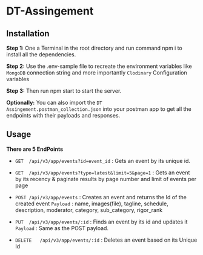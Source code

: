 # DT-Assingement

## Installation

**Step 1:** One a Terminal in the root directory and run command npm i to install all the dependencies.

**Step 2:** Use the .env-sample file to recreate the environment variables like `MongoDB` connection string and more importantly `Clodinary` Configuration variables

**Step 3:** Then run npm start to start the server.

**Optionally:** You can also import the `DT Assingement.postman_collection.json` into your postman app to get all the endpoints with their payloads and responses.

## Usage

**There are 5 EndPoints**
- `GET	/api/v3/app/events?id=event_id` : Gets an event by its unique id.	

- `GET	/api/v3/app/events?type=latest&limit=5&page=1` : Gets an event by its recency & paginate results by page number and limit of events per page

- `POST	/api/v3/app/events` : Creates an event and returns the Id of the created event `Payload` : name, images(file), tagline, schedule, description, moderator, category, sub_category, rigor_rank

- `PUT	/api/v3/app/events/:id` :  Finds an event by its id and updates it `Payload` : Same as the POST payload.

- `DELETE	/api/v3/app/events/:id` : Deletes an event based on its Unique Id
